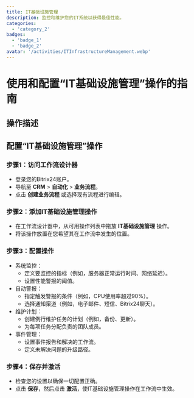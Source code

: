 ```yaml
---
title: IT基础设施管理
description: 监控和维护您的IT系统以获得最佳性能。
categories: 
  - 'category_2'
badges: 
  - 'badge_1'
  - 'badge_2'
avatar: '/activities/ITInfrastructureManagement.webp'
---
```

# 使用和配置“IT基础设施管理”操作的指南

## 操作描述

## **配置“IT基础设施管理”操作**

### 步骤1：访问工作流设计器
- 登录您的Bitrix24账户。
- 导航至 **CRM** > **自动化** > **业务流程**。
- 点击 **创建业务流程** 或选择现有流程进行编辑。

### 步骤2：添加IT基础设施管理操作
- 在工作流设计器中，从可用操作列表中拖放 **IT基础设施管理** 操作。
- 将该操作放置在您希望其在工作流中发生的位置。

### 步骤3：配置操作
- 系统监控：
  - 定义要监控的指标（例如，服务器正常运行时间、网络延迟）。
  - 设置性能警报的阈值。
- 自动警报：
  - 指定触发警报的条件（例如，CPU使用率超过90%）。
  - 选择通知渠道（例如，电子邮件、短信、Bitrix24聊天）。
- 维护计划：
  - 创建例行维护任务的计划（例如，备份、更新）。
  - 为每项任务分配负责的团队成员。
- 事件管理：
  - 设置事件报告和解决的工作流。
  - 定义未解决问题的升级路径。

### 步骤4：保存并激活
- 检查您的设置以确保一切配置正确。
- 点击 **保存**，然后点击 **激活**，使IT基础设施管理操作在工作流中生效。